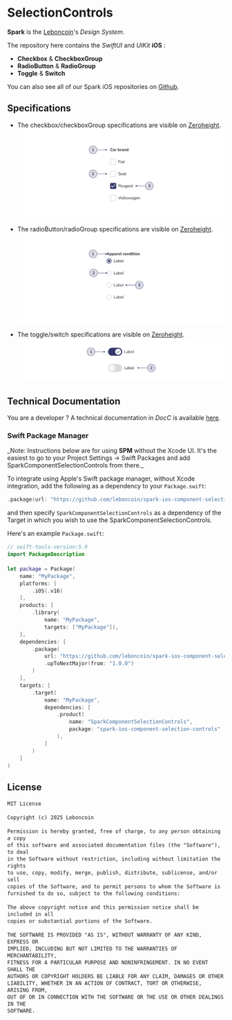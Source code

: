 # SelectionControls

**Spark** is the [Leboncoin](https://www.leboncoin.fr/)'s _Design System_.

The repository here contains the _SwiftUI_ and _UIKit_ **iOS** : 
- **Checkbox** & **CheckboxGroup**
- **RadioButton** & **RadioGroup**
- **Toggle** & **Switch**

You can also see all of our Spark iOS repositories on [Github](https://github.com/orgs/leboncoin/repositories?q=spark-ios+sort%3Aname-asc).

## Specifications

- The checkbox/checkboxGroup specifications are visible on [Zeroheight](https://zeroheight.com/1186e1705/p/76f5a8-checkbox).
![Figma anatomy](https://github.com/leboncoin/spark-ios-component-selection-controls/blob/main/.github/assets/anatomy-checkbox.png)

- The radioButton/radioGroup specifications are visible on [Zeroheight](https://zeroheight.com/1186e1705/p/98058f-radio-button).
![Figma anatomy](https://github.com/leboncoin/spark-ios-component-selection-controls/blob/main/.github/assets/anatomy-radiogroup.png)

- The toggle/switch specifications are visible on [Zeroheight](https://zeroheight.com/1186e1705/p/58a2c6-switch).
![Figma anatomy](https://github.com/leboncoin/spark-ios-component-selection-controls/blob/main/.github/assets/anatomy-toggle.png)


## Technical Documentation

You are a developer ? A technical documentation in _DocC_ is available [here](https://leboncoin.github.io/spark-ios-component-selection-controls/).

### Swift Package Manager

_Note: Instructions below are for using **SPM** without the Xcode UI. It's the easiest to go to your Project Settings -> Swift Packages and add SparkComponentSelectionControls from there.\_

To integrate using Apple's Swift package manager, without Xcode integration, add the following as a dependency to your `Package.swift`:

```swift
.package(url: "https://github.com/leboncoin/spark-ios-component-selection-controls.git", .upToNextMajor(from: "1.0.0"))
```

and then specify `SparkComponentSelectionControls` as a dependency of the Target in which you wish to use the SparkComponentSelectionControls.

Here's an example `Package.swift`:

```swift
// swift-tools-version:5.9
import PackageDescription

let package = Package(
    name: "MyPackage",
    platforms: [
        .iOS(.v16)
    ],
    products: [
        .library(
            name: "MyPackage",
            targets: ["MyPackage"]),
    ],
    dependencies: [
        .package(
            url: "https://github.com/leboncoin/spark-ios-component-selection-controls.git",
            .upToNextMajor(from: "1.0.0")
        )
    ],
    targets: [
        .target(
            name: "MyPackage",
            dependencies: [
                .product(
                    name: "SparkComponentSelectionControls",
                    package: "spark-ios-component-selection-controls"
                ),
            ]
        )
    ]
)
```

## License

```
MIT License

Copyright (c) 2025 Leboncoin

Permission is hereby granted, free of charge, to any person obtaining a copy
of this software and associated documentation files (the "Software"), to deal
in the Software without restriction, including without limitation the rights
to use, copy, modify, merge, publish, distribute, sublicense, and/or sell
copies of the Software, and to permit persons to whom the Software is
furnished to do so, subject to the following conditions:

The above copyright notice and this permission notice shall be included in all
copies or substantial portions of the Software.

THE SOFTWARE IS PROVIDED "AS IS", WITHOUT WARRANTY OF ANY KIND, EXPRESS OR
IMPLIED, INCLUDING BUT NOT LIMITED TO THE WARRANTIES OF MERCHANTABILITY,
FITNESS FOR A PARTICULAR PURPOSE AND NONINFRINGEMENT. IN NO EVENT SHALL THE
AUTHORS OR COPYRIGHT HOLDERS BE LIABLE FOR ANY CLAIM, DAMAGES OR OTHER
LIABILITY, WHETHER IN AN ACTION OF CONTRACT, TORT OR OTHERWISE, ARISING FROM,
OUT OF OR IN CONNECTION WITH THE SOFTWARE OR THE USE OR OTHER DEALINGS IN THE
SOFTWARE.
```
